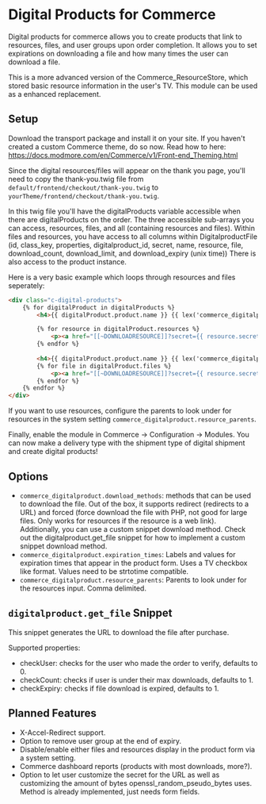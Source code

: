 # Digital Products for Commerce

Digital products for commerce allows you to create products that link to resources, files, and user groups upon order completion. It allows you to set expirations on downloading a file and how many times the user can download a file.

This is a more advanced version of the Commerce_ResourceStore, which stored basic resource information in the user's TV. This module can be used as a enhanced replacement.

## Setup

Download the transport package and install it on your site. If you haven't created a custom Commerce theme, do so now. Read how to here: https://docs.modmore.com/en/Commerce/v1/Front-end_Theming.html

Since the digital resources/files will appear on the thank you page, you'll need to copy the thank-you.twig file from `default/frontend/checkout/thank-you.twig` to `yourTheme/frontend/checkout/thank-you.twig`.

In this twig file you'll have the digitalProducts variable accessible when there are digitalProducts on the order. The three accessible sub-arrays you can access, resources, files, and all (containing resources and files). Within files and resources, you have access to all columns within DigitalproductFile (id, class\_key, properties, digitalproduct_id, secret, name, resource, file, download\_count, download\_limit, and download\_expiry (unix time)) There is also access to the product instance.

Here is a very basic example which loops through resources and files seperately:

```HTML
<div class="c-digital-products">
    {% for digitalProduct in digitalProducts %}
        <h4>{{ digitalProduct.product.name }} {{ lex('commerce_digitalproduct.pages') }}</h4>

        {% for resource in digitalProduct.resources %}
            <p><a href="[[~DOWNLOADRESOURCE]]?secret={{ resource.secret }}">{{ resource.name }}</a></p>
        {% endfor %}
            
        <h4>{{ digitalProduct.product.name }} {{ lex('commerce_digitalproduct.files') }}</h4>
        {% for file in digitalProduct.files %}
            <p><a href="[[~DOWNLOADRESOURCE]]?secret={{ resource.secret }}">{{ file.name }}</a></p>
        {% endfor %}
    {% endfor %}
</div>
```

If you want to use resources, configure the parents to look under for resources in the system setting `commerce_digitalproduct.resource_parents`.

Finally, enable the module in Commerce -> Configuration -> Modules. You can now make a delivery type with the shipment type of digital shipment and create digital products!

## Options

- `commerce_digitalproduct.download_methods`: methods that can be used to download the file. Out of the box, it supports redirect (redirects to a URL) and forced (force download the file with PHP, not good for large files. Only works for resources if the resource is a web link). Additionally, you can use a custom snippet download method. Check out the digitalproduct.get_file snippet for how to implement a custom snippet download method.
- `commerce_digitalproduct.expiration_times`: Labels and values for expiration times that appear in the product form. Uses a TV checkbox like format. Values need to be strtotime compatible.
- `commerce_digitalproduct.resource_parents`: Parents to look under for the resources input. Comma delimited.

## `digitalproduct.get_file` Snippet

This snippet generates the URL to download the file after purchase.

Supported properties:

- checkUser: checks for the user who made the order to verify, defaults to 0.
- checkCount: checks if user is under their max downloads, defaults to 1.
- checkExpiry: checks if file download is expired, defaults to 1.

## Planned Features

- X-Accel-Redirect support.
- Option to remove user group at the end of expiry.
- Disable/enable either files and resources display in the product form via a system setting.
- Commerce dashboard reports (products with most downloads, more?).
- Option to let user customize the secret for the URL as well as customizing the amount of bytes openssl\_random\_pseudo\_bytes uses. Method is already implemented, just needs form fields.